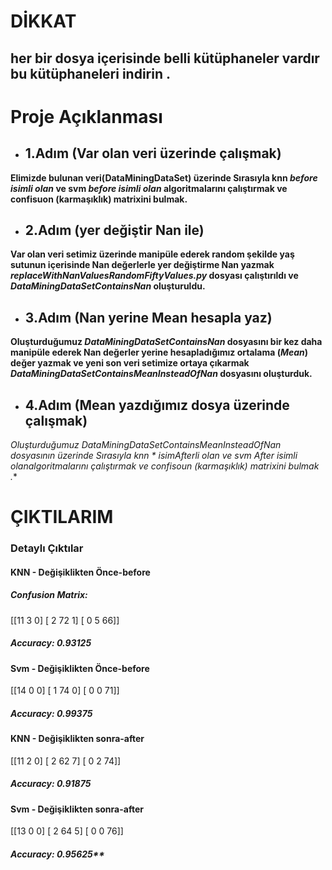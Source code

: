 # DİKKAT
## her bir dosya içerisinde belli kütüphaneler vardır bu kütüphaneleri indirin .


# Proje Açıklanması 

- ## 1.Adım (Var olan veri üzerinde çalışmak)
**Elimizde bulunan veri(DataMiningDataSet) üzerinde Sırasıyla knn *before isimli olan*  ve svm *before isimli olan* algoritmalarını çalıştırmak ve confisuon (karmaşıklık) matrixini bulmak.**

- ## 2.Adım (yer değiştir Nan ile)
**Var olan veri setimiz üzerinde manipüle ederek random şekilde yaş sutunun içerisinde Nan değerlerle yer değiştirme Nan yazmak *replaceWithNanValuesRandomFiftyValues.py* dosyası çalıştırıldı ve *DataMiningDataSetContainsNan* oluşturuldu.**

- ## 3.Adım (Nan yerine Mean hesapla yaz)
**Oluşturduğumuz *DataMiningDataSetContainsNan* dosyasını bir kez daha manipüle ederek Nan değerler yerine hesapladığımız ortalama (*Mean*) değer yazmak ve yeni son veri setimize ortaya çıkarmak *DataMiningDataSetContainsMeanInsteadOfNan* dosyasını oluşturduk.**

- ## 4.Adım (Mean yazdığımız dosya üzerinde çalışmak)
**Oluşturduğumuz *DataMiningDataSetContainsMeanInsteadOfNan* dosyasının üzerinde Sırasıyla knn * isimAfterli olan*  ve svm *After isimli olan*algoritmalarını çalıştırmak ve confisoun (karmaşıklık) matrixini bulmak .**


# ÇIKTILARIM
### Detaylı Çıktılar

#### KNN - Değişiklikten Önce-before
##### Confusion Matrix:
[[11  3  0]
 [ 2 72  1]
 [ 0  5 66]]
##### Accuracy: 0.93125

#### Svm  - Değişiklikten Önce-before
[[14  0  0]
 [ 1 74  0]
 [ 0  0 71]]
##### Accuracy: 0.99375

#### KNN - Değişiklikten sonra-after
[[11  2  0]
 [ 2 62  7]
 [ 0  2 74]]
##### Accuracy: 0.91875

#### Svm  - Değişiklikten sonra-after
[[13  0  0]
 [ 2 64  5]
 [ 0  0 76]]
##### Accuracy: 0.95625**